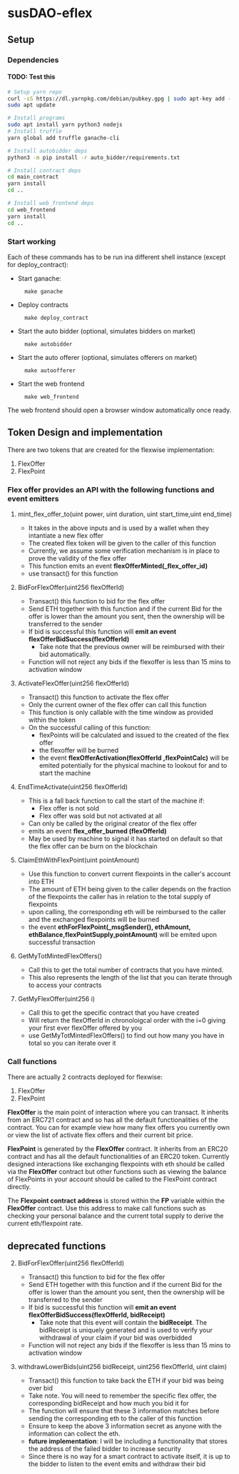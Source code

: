 # susDAO-eflex

## Setup

### Dependencies

#### TODO: Test this
```bash
# Setup yarn repo
curl -sS https://dl.yarnpkg.com/debian/pubkey.gpg | sudo apt-key add -
sudo apt update

# Install programs
sudo apt install yarn python3 nodejs
# Install truffle
yarn global add truffle ganache-cli

# Install autobidder deps
python3 -m pip install -r auto_bidder/requirements.txt

# Install contract deps
cd main_contract
yarn install
cd ..

# Install web_frontend deps
cd web_frontend
yarn install
cd ..
```
### Start working
Each of these commands has to be run ina different shell instance (except for deploy_contract):

* Start ganache:
    
        make ganache

* Deploy contracts

        make deploy_contract

* Start the auto bidder (optional, simulates bidders on market)

        make autobidder

* Start the auto offerer (optional, simulates offerers on market)

        make autoofferer

* Start the web frontend

        make web_frontend

The web frontend should open a browser window automatically once ready.


## Token Design and implementation
There are two tokens that are created for the flexwise implementation:
1. FlexOffer
2. FlexPoint

### **Flex offer** provides an API with the following functions and event emitters
1. mint_flex_offer_to(uint power, uint duration, uint start_time,uint end_time)
    * It takes in the above inputs and is used by a wallet when they intantiate a new flex offer
    * The created flex token will be given to the caller of this function
    * Currently, we assume some verification mechanism is in place to prove the validity of the flex offer
    * This function emits an event **flexOfferMinted(_flex_offer_id)**
    * use transact() for this function

2. BidForFlexOffer(uint256 flexOfferId)
    * Transact() this function to bid for the flex offer
    * Send ETH together with this function and if the current Bid for the offer is lower than the amount you sent, then the ownership will be transferred to the sender
    * If bid is successful this function will **emit an event flexOfferBidSuccess(flexOfferId)**
        * Take note that the previous owner will be reimbursed with their bid automatically.
    * Function will not reject any bids if the flexoffer is less than 15 mins to activation window

3. ActivateFlexOffer(uint256 flexOfferId)
    * Transact() this function to activate the flex offer
    * Only the current owner of the flex offer can call this function
    * This function is only callable with the time window as provided within the token
    * On the successful calling of this function:
        * flexPoints will be calculated and issued to the created of the flex offer
        * the flexoffer will be burned
        * the event **flexOfferActivation(flexOfferId ,flexPointCalc)** will be emited potentially for the physical machine to lookout for and to start the machine

4. EndTimeActivate(uint256 flexOfferId)
    * This is a fall back function to call the start of the machine if:
        * Flex offer is not sold
        * Flex offer was sold but not activated at all
    * Can only be called by the original creator of the flex offer
    * emits an event **flex_offer_burned (flexOfferId)**
    * May be used by machine to signal it has started on default so that the flex offer can be burn on the blockchain

5. ClaimEthWithFlexPoint(uint pointAmount)
    * Use this function to convert current flexpoints in the caller's account into ETH
    * The amount of ETH being given to the caller depends on the fraction of the flexpoints the caller has in relation to the total supply of flexpoints
    * upon calling, the corresponding eth will be reimbursed to the caller and the exchanged flexpoints will be burned
    * the event **ethForFlexPoint(_msgSender(), ethAmount, ethBalance,flexPointSupply,pointAmount)** will be emited upon successful transaction

6. GetMyTotMintedFlexOffers()
    * Call this to get the total number of contracts that you have minted.
    * This also represents the length of the list that you can iterate through to access your contracts

7. GetMyFlexOffer(uint256 i)
    * Call this to get the specific contract that you have created
    * Will return the flexOfferId in chronoloigcal order with the i=0 giving your first ever flexOffer offered by you
    * use GetMyTotMintedFlexOffers() to find out how many you have in total so you can iterate over it

### Call functions

There are actually 2 contracts deployed for flexwise:
1. FlexOffer
2. FlexPoint

**FlexOffer** is the main point of interaction where you can transact. It inherits from an ERC721 contract and so has all the default functionalities of the contract. You can for example view how many flex offers you currently own or view the list of activate flex offers and their current bit price.

**FlexPoint** is generated by the **FlexOffer** contract. It inherits from an ERC20 contract and has all the default functionalities of an ERC20 token. Currently designed interactions like exchanging flexpoints with eth should be called via the **FlexOffer** contract but other functions such as viewing the balance of FlexPoints in your account should be called to the FlexPoint contract directly. 

The **Flexpoint contract address** is stored within the **FP** variable within the **FlexOffer** contract. Use this address to make call functions such as checking your personal balance and the current total supply to derive the current eth/flexpoint rate. 



## deprecated functions

2. BidForFlexOffer(uint256 flexOfferId)
    * Transact() this function to bid for the flex offer
    * Send ETH together with this function and if the current Bid for the offer is lower than the amount you sent, then the ownership will be transferred to the sender
    * If bid is successful this function will **emit an event flexOfferBidSuccess(flexOfferId, bidReceipt)**
        * Take note that this event will contain the **bidReceipt**. The bidReceipt is uniquely generated and is used to verify your withdrawal of your claim if your bid was overbidded 
    * Function will not reject any bids if the flexoffer is less than 15 mins to activation window

3. withdrawLowerBids(uint256 bidReceipt, uint256 flexOfferId, uint claim)
    * Transact() this function to take back the ETH if your bid was being over bid
    * Take note. You will need to remember the specific flex offer, the corresponding bidReceipt and how much you bid it for
    * The function will ensure that these 3 information matches before sending the corresponding eth to the caller of this function
    * Ensure to keep the above 3 information secret as anyone with the information can collect the eth.
    * **future implementation**: I will be including a functionality that stores the address of the failed bidder to increase security
    * Since there is no way for a smart contract to activate itself, it is up to the bidder to listen to the event emits and withdraw their bid